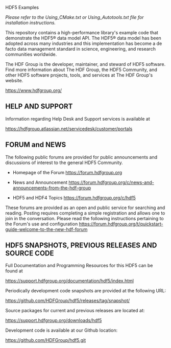 HDF5 Examples

*Please refer to the Using_CMake.txt or Using_Autotools.txt file for installation instructions.*

This repository contains a high-performance library's example code that demonstrate the HDF5® data
model API. The HDF5® data model has been adopted across
many industries and this implementation has become a de facto data management standard
in science, engineering, and research communities worldwide.

The HDF Group is the developer, maintainer, and steward of HDF5 software. Find more
information about The HDF Group, the HDF5 Community, and other HDF5 software projects,
tools, and services at The HDF Group's website.
    
   https://www.hdfgroup.org/



HELP AND SUPPORT
----------------
Information regarding Help Desk and Support services is available at

   https://hdfgroup.atlassian.net/servicedesk/customer/portals



FORUM and NEWS
--------------
The following public forums are provided for public announcements and discussions
of interest to the general HDF5 Community.

   - Homepage of the Forum
   https://forum.hdfgroup.org

   - News and Announcement
   https://forum.hdfgroup.org/c/news-and-announcements-from-the-hdf-group

   - HDF5 and HDF4 Topics
   https://forum.hdfgroup.org/c/hdf5

These forums are provided as an open and public service for searching and reading.
Posting requires completing a simple registration and allows one to join in the
conversation.  Please read the following instructions pertaining to the Forum's
use and configuration
    https://forum.hdfgroup.org/t/quickstart-guide-welcome-to-the-new-hdf-forum


HDF5 SNAPSHOTS, PREVIOUS RELEASES AND SOURCE CODE
--------------------------------------------
Full Documentation and Programming Resources for this HDF5 can be found at

   https://support.hdfgroup.org/documentation/hdf5/index.html

Periodically development code snapshots are provided at the following URL:
    
   https://github.com/HDFGroup/hdf5/releases/tag/snapshot/

Source packages for current and previous releases are located at:
    
   https://support.hdfgroup.org/downloads/hdf5

Development code is available at our Github location:
    
   https://github.com/HDFGroup/hdf5.git

